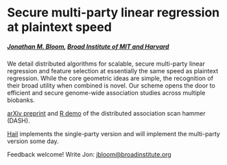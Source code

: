 # Secure multi-party linear regression at plaintext speed
##### [Jonathan M. Bloom](https://www.broadinstitute.org/bios/jonathan-bloom), [Broad Institute of MIT and Harvard](https://www.broadinstitute.org/about-us)

We detail distributed algorithms for scalable, secure multi-party linear regression and feature selection at essentially the same speed as plaintext regression. While the core geometric ideas are simple, the recognition of their broad utility when combined is novel. Our scheme opens the door to efficient and secure genome-wide association studies across multiple biobanks.

[arXiv preprint](https://arxiv.org/abs/1901.09531) and [R demo](https://github.com/jbloom22/DASH/blob/master/dash.r) of the distributed association scan hammer (DASH).

[Hail](https://hail.is/about.html) implements the single-party version and will implement the multi-party version some day.

Feedback welcome! Write Jon: jbloom@broadinstitute.org
